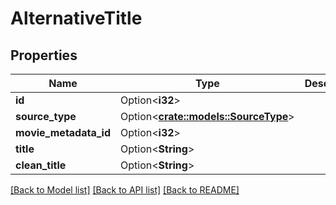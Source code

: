# AlternativeTitle

## Properties

Name | Type | Description | Notes
------------ | ------------- | ------------- | -------------
**id** | Option<**i32**> |  | [optional]
**source_type** | Option<[**crate::models::SourceType**](SourceType.md)> |  | [optional]
**movie_metadata_id** | Option<**i32**> |  | [optional]
**title** | Option<**String**> |  | [optional]
**clean_title** | Option<**String**> |  | [optional]

[[Back to Model list]](../README.md#documentation-for-models) [[Back to API list]](../README.md#documentation-for-api-endpoints) [[Back to README]](../README.md)


